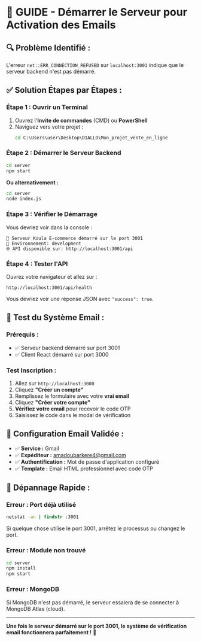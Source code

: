 # 🚀 GUIDE - Démarrer le Serveur pour Activation des Emails

## 🔍 **Problème Identifié :**

L'erreur `net::ERR_CONNECTION_REFUSED` sur `localhost:3001` indique que le serveur backend n'est pas démarré.

## ✅ **Solution Étapes par Étapes :**

### **Étape 1 : Ouvrir un Terminal**
1. Ouvrez l'**Invite de commandes** (CMD) ou **PowerShell**
2. Naviguez vers votre projet :
   ```cmd
   cd C:\Users\user\Desktop\DIALLO\Mon_projet_vente_en_ligne
   ```

### **Étape 2 : Démarrer le Serveur Backend**
```cmd
cd server
npm start
```

**Ou alternativement :**
```cmd
cd server
node index.js
```

### **Étape 3 : Vérifier le Démarrage**
Vous devriez voir dans la console :
```
🚀 Serveur Koula E-commerce démarré sur le port 3001
📱 Environnement: development
🌐 API disponible sur: http://localhost:3001/api
```

### **Étape 4 : Tester l'API**
Ouvrez votre navigateur et allez sur :
```
http://localhost:3001/api/health
```

Vous devriez voir une réponse JSON avec `"success": true`.

## 🧪 **Test du Système Email :**

### **Prérequis :**
- ✅ Serveur backend démarré sur port 3001
- ✅ Client React démarré sur port 3000

### **Test Inscription :**
1. Allez sur `http://localhost:3000`
2. Cliquez **"Créer un compte"**
3. Remplissez le formulaire avec votre **vrai email**
4. Cliquez **"Créer votre compte"**
5. **Vérifiez votre email** pour recevoir le code OTP
6. Saisissez le code dans le modal de vérification

## 📧 **Configuration Email Validée :**

- ✅ **Service :** Gmail
- ✅ **Expéditeur :** amadoubarkere4@gmail.com
- ✅ **Authentification :** Mot de passe d'application configuré
- ✅ **Template :** Email HTML professionnel avec code OTP

## 🚨 **Dépannage Rapide :**

### **Erreur : Port déjà utilisé**
```cmd
netstat -an | findstr :3001
```
Si quelque chose utilise le port 3001, arrêtez le processus ou changez le port.

### **Erreur : Module non trouvé**
```cmd
cd server
npm install
npm start
```

### **Erreur : MongoDB**
Si MongoDB n'est pas démarré, le serveur essaiera de se connecter à MongoDB Atlas (cloud).

---

**Une fois le serveur démarré sur le port 3001, le système de vérification email fonctionnera parfaitement !** 🎉
